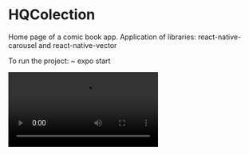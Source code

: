 # HQColection
Home page of a comic book app. Application of libraries: react-native-carousel and react-native-vector

To run the project: ~ expo start

![](https://media.giphy.com/media/JNXmmBN8kAPM3mllMr/giphy.mp4)

